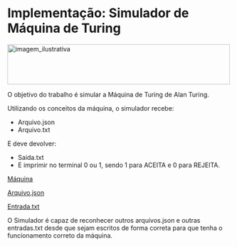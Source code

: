 # Implementação: Simulador de Máquina de Turing
<img align="center" alt="imagem_ilustrativa" height="90" width="500" src="https://d18l82el6cdm1i.cloudfront.net/uploads/dfugTjn2WC-tm_palindrome.gif"/> 

O objetivo do trabalho é simular a Máquina de Turing de Alan Turing. 

Utilizando os conceitos da máquina, o simulador recebe:
  * Arquivo.json
  * Arquivo.txt

E deve devolver:
  * Saida.txt
  * E imprimir no terminal 0 ou 1, sendo 1 para ACEITA e 0 para REJEITA.

[Máquina](https://github.com/Melissa-Francielle/Turing_Machine/blob/main/Turing_Machine.py)

[Arquivo.json](https://github.com/Melissa-Francielle/Turing_Machine/blob/main/Turing_Machine.py)

[Entrada.txt](https://github.com/Melissa-Francielle/Turing_Machine/blob/main/entrada.txt)

O Simulador é capaz de reconhecer outros arquivos.json e outras entradas.txt desde que sejam escritos de forma correta para que tenha o funcionamento correto da máquina.

    
